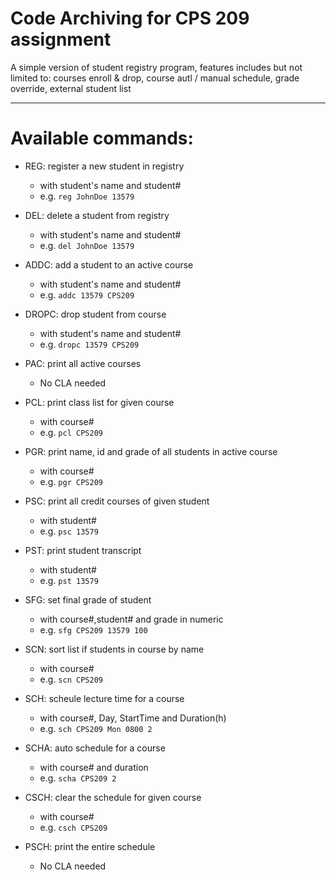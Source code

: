 # Code Archiving for CPS 209 assignment
A simple version of student registry program, features includes but not limited to: courses enroll & drop, course autl / manual schedule, grade override, external student list

----
# Available commands:
- REG: register a new student in registry
    * with student's name and student#
    * e.g. `reg JohnDoe 13579`

- DEL: delete a student from registry
    * with student's name and student#
    * e.g. `del JohnDoe 13579`

- ADDC: add a student to an active course
    * with student's name and student#
    * e.g. `addc 13579 CPS209`

- DROPC: drop student from course
    * with student's name and student#
    * e.g. `dropc 13579 CPS209`

- PAC: print all active courses
    * No CLA needed

- PCL: print class list for given course
    * with course#
    * e.g. `pcl CPS209`

- PGR: print name, id and grade of all students in active course
    * with course#
    * e.g. `pgr CPS209`

- PSC: print all credit courses of given student
    * with student#
    * e.g. `psc 13579`

- PST: print student transcript
    * with student#
    * e.g. `pst 13579`

- SFG: set final grade of student
    * with course#,student# and grade in numeric
    * e.g. `sfg CPS209 13579 100`

- SCN: sort list if students in course by name
    * with course#
    * e.g. `scn CPS209`

- SCH: scheule lecture time for a course
    * with course#, Day, StartTime and Duration(h)
    * e.g. `sch CPS209 Mon 0800 2`

- SCHA: auto schedule for a course
    * with course# and duration
    * e.g. `scha CPS209 2`

- CSCH: clear the schedule for given course
    * with course#
    * e.g. `csch CPS209`

- PSCH: print the entire schedule
    * No CLA needed